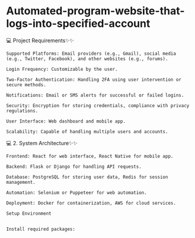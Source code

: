 # Automated-program-website-that-logs-into-specified-account

💻 Project Requirements✨✨

    Supported Platforms: Email providers (e.g., Gmail), social media (e.g., Twitter, Facebook), and other websites (e.g., forums).
    
    Login Frequency: Customizable by the user.

    Two-Factor Authentication: Handling 2FA using user intervention or secure methods.
    
    Notifications: Email or SMS alerts for successful or failed logins.
    
    Security: Encryption for storing credentials, compliance with privacy regulations.
    
    User Interface: Web dashboard and mobile app.
    
    Scalability: Capable of handling multiple users and accounts.


💻 2. System Architecture✨✨

    Frontend: React for web interface, React Native for mobile app.
    
    Backend: Flask or Django for handling API requests.
    
    Database: PostgreSQL for storing user data, Redis for session management.
    
    Automation: Selenium or Puppeteer for web automation.
    
    Deployment: Docker for containerization, AWS for cloud services.

    Setup Environment


    Install required packages:
    
